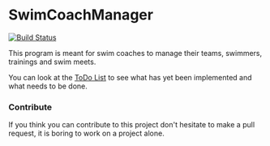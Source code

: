 # SwimCoachManager

[![Build Status](https://travis-ci.org/Tiim/SwimCoachOrganizer.svg?branch=master)](https://travis-ci.org/Tiim/SwimCoachOrganizer)

This program is meant for swim coaches to manage their teams, swimmers, trainings and swim meets.

You can look at the [ToDo List](./Todo.md) to see what has yet been implemented and what needs to be done.


### Contribute
If you think you can contribute to this project don't hesitate to make a pull request,
it is boring to work on a project alone.